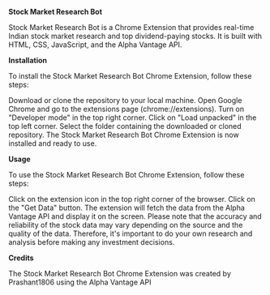 **Stock Market Research Bot**

Stock Market Research Bot is a Chrome Extension that provides real-time Indian stock market research and top dividend-paying stocks. It is built with HTML, CSS, JavaScript, and the Alpha Vantage API.

**Installation**

To install the Stock Market Research Bot Chrome Extension, follow these steps:

Download or clone the repository to your local machine.
Open Google Chrome and go to the extensions page (chrome://extensions).
Turn on "Developer mode" in the top right corner.
Click on "Load unpacked" in the top left corner.
Select the folder containing the downloaded or cloned repository.
The Stock Market Research Bot Chrome Extension is now installed and ready to use.

**Usage**

To use the Stock Market Research Bot Chrome Extension, follow these steps:

Click on the extension icon in the top right corner of the browser.
Click on the "Get Data" button.
The extension will fetch the data from the Alpha Vantage API and display it on the screen.
Please note that the accuracy and reliability of the stock data may vary depending on the source and the quality of the data. Therefore, it's important to do your own research and analysis before making any investment decisions.

**Credits**

The Stock Market Research Bot Chrome Extension was created by Prashant1806 using the Alpha Vantage API
